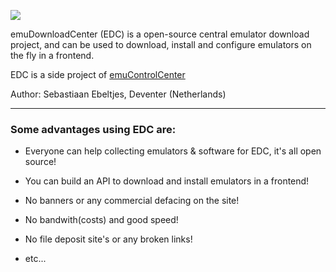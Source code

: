 ![](https://raw.githubusercontent.com/wiki/PhoenixInteractiveNL/edc-masterhook/images/edc_banner.png)

emuDownloadCenter (EDC) is a open-source central emulator download project, and can be used to download, install and configure emulators on the fly in a frontend.

EDC is a side project of [emuControlCenter](https://github.com/PhoenixInteractiveNL/emuControlCenter/wiki/)

Author: Sebastiaan Ebeltjes, Deventer (Netherlands)
***
### Some advantages using EDC are:
- Everyone can help collecting emulators & software for EDC, it's all open source!

- You can build an API to download and install emulators in a frontend!

- No banners or any commercial defacing on the site!

- No bandwith(costs) and good speed!

- No file deposit site's or any broken links!

- etc...
